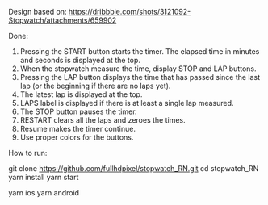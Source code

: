Design based on: https://dribbble.com/shots/3121092-Stopwatch/attachments/659902

Done:
1. Pressing the START button starts the timer. The elapsed time in minutes and seconds is displayed at the top.
2. When the stopwatch measure the time, display STOP and LAP buttons.
3. Pressing the LAP button displays the time that has passed since the last lap (or the beginning if there are no laps yet).
4. The latest lap is displayed at the top.
5. LAPS label is displayed if there is at least a single lap measured.
6. The STOP button pauses the timer.
7. RESTART clears all the laps and zeroes the times.
8. Resume makes the timer continue.
9. Use proper colors for the buttons.

How to run:

git clone https://github.com/fullhdpixel/stopwatch_RN.git
cd stopwatch_RN
yarn install
yarn start

yarn ios
yarn android
